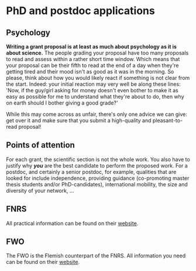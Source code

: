 # PhD and postdoc applications

## Psychology

**Writing a grant proposal is at least as much about psychology as it is about science.** The people grading your proposal have too many proposals to read and assess within a rather short time window. Which means that your proposal can be their fifth to read at the end of a day when they're getting tired and their mood isn't as good as it was in the morning. So please, think about how you would likely react if something is not clear from the start. Indeed: your initial reaction may very well be along these lines: 'Now, if the guy/girl asking for money doesn't even bother to make it as easy as possible for me to understand what they're about to do, then why on earth should I bother giving a good grade?'

While this may come across as unfair, there's only one advice we can give: get over it and make sure that you submit a high-quality and pleasant-to-read proposal!

## Points of attention

For each grant, the scientific section is not the whole work. You also have to justify why **_you_** are the best candidate to perform the proposed work. 
For a postdoc, and certainly a senior postdoc, for example, qualities that are looked for include independence, providing guidance (co-promoting master thesis students and/or PhD-candidates), international mobility, the size and diversity of your network, ...

## FNRS

All practical information can be found on their [website](https://www.frs-fnrs.be/fr/reglements-guides#bourses-mandats). 

## FWO

The FWO is the Flemish counterpart of the FNRS. All information you need can be found on their [website](https://www.fwo.be/en/). 






